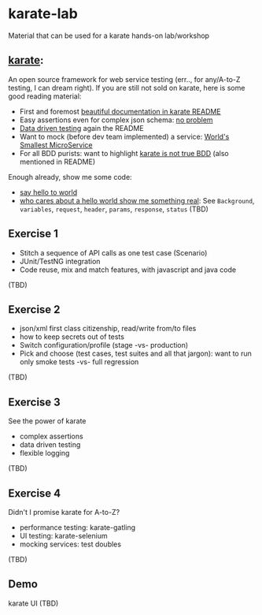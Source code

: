 # karate-lab
Material that can be used for a karate hands-on lab/workshop

## [karate](https://github.com/intuit/karate):
An open source framework for web service testing (err.., for any/A-to-Z testing, I can dream right).  If you are still not sold on karate, here is some good reading material:
- First and foremost [beautiful documentation in karate README](https://github.com/intuit/karate)
- Easy assertions even for complex json schema: [no problem](https://pbs.twimg.com/media/DDLHXlQUIAEKKP8.jpg)
- [Data driven testing](https://github.com/intuit/karate#data-driven-tests) again the README
- Want to mock (before dev team implemented) a service: [World's Smallest MicroService](https://github.com/intuit/karate/tree/master/karate-netty#the-worlds-smallest-microservice-) 
- For all BDD purists: want to highlight [karate is not true BDD](https://medium.com/@ptrthomas/yes-karate-is-not-true-bdd-698bf4a9be39) (also mentioned in README)

Enough already, show me some code:
- [say hello to world](hello-world.md)
- [who cares about a hello world show me something real](README.md): See `Background`, `variables`, `request`, `header`, `params`, `response`, `status` (TBD)

## Exercise 1
- Stitch a sequence of API calls as one test case (Scenario)
- JUnit/TestNG integration 
- Code reuse, mix and match features, with javascript and java code

(TBD)
## Exercise 2
- json/xml first class citizenship, read/write from/to files
- how to keep secrets out of tests
- Switch configuration/profile (stage -vs- production)
- Pick and choose (test cases, test suites and all that jargon): want to run only smoke tests -vs- full regression 

(TBD)
## Exercise 3
See the power of karate 
- complex assertions
- data driven testing
- flexible logging

(TBD)
## Exercise 4
Didn't I promise karate for A-to-Z?
- performance testing: karate-gatling
- UI testing: karate-selenium
- mocking services: test doubles

(TBD)
## Demo
karate UI
(TBD)